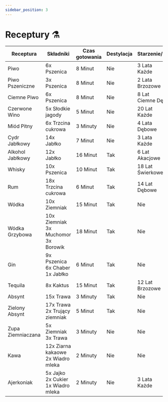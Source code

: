 ```yaml
---
sidebar_position: 3
---
```


# Receptury ⚗️

| Receptura         | Składniki                                       | Czas gotowania | Destylacja | Starzenie/Drewno          | Alk    | Efekty |
| ----------------- | ----------------------------------------------- | -------------- | ---------- | ------------------------- | ------ | ------ |
| Piwo              | 6x Pszenica                                     | 8 Minut        | Nie        | 3 Lata <br />Każde        | I      |        |
| Piwo Pszeniczne   | 3x Pszenica                                     | 8 Minut        | Nie        | 2 Lata <br />Brzozowe     | I      |        |
| Ciemne Piwo       | 6x Pszenica                                     | 8 Minut        | Nie        | 8 Lat <br />Ciemne Dębowe | I'     |        |
| Czerwone Wino     | 5x Słodkie jagody                               | 5 Minut        | Nie        | 20 Lat <br />Każde        | I'     |        |
| Miód Pitny        | 6x Trzcina cukrowa                              | 3 Minuty       | Nie        | 4 Lata <br />Dębowe       | I'     |        |
| Cydr Jabłkowy     | 14x Jabłko                                      | 7 Minut        | Nie        | 3 Lata <br />Każde        | I'     |        |
| Alkohol Jabłkowy  | 12x Jabłko                                      | 16 Minut       | Tak        | 6 Lat <br />Akacjowe      | II'    |        |
| Whisky            | 10x Pszenica                                    | 10 Minut       | Tak        | 18 Lat <br />Świerkowe    | III'   |        |
| Rum               | 18x Trzcina cukrowa                             | 6 Minut        | Tak        | 14 Lat <br />Dębowe       | IIII   | +      |
| Wódka             | 10x Ziemniak                                    | 15 Minut       | Tak        | Nie                       | III    | -      |
| Wódka Grzybowa    | 10x Ziemniak <br />3x Muchomor <br />3x Borowik | 18 Minut       | Tak        | Nie                       | II'    | +-     |
| Gin               | 9x Pszenica <br />6x Chaber <br />1x Jabłko     | 6 Minut        | Tak        | Nie                       | III    |        |
| Tequila           | 8x Kaktus                                       | 15 Minut       | Tak        | 12 Lat <br />Brzozowe     | III    |        |
| Absynt            | 15x Trawa                                       | 3 Minuty       | Tak        | Nie                       | IIIII' | -      |
| Zielony Absynt    | 17x Trawa <br />2x Trujący ziemniak             | 5 Minut        | Tak        | Nie                       | IIIIII | +-     |
| Zupa Ziemniaczana | 5x Ziemniak <br />3x Trawa                      | 3 Minuty       | Nie        | Nie                       |        | +      |
| Kawa              | 12x Ziarna kakaowe <br />2x Wiadro mleka        | 2 Minuty       | Nie        | Nie                       |        | ++     |
| Ajerkoniak        | 5x Jajko <br />2x Cukier <br />1x Wiadro mleka  | 2 Minuty       | Nie        | 3 Lata <br />Każde        | I'     |        |